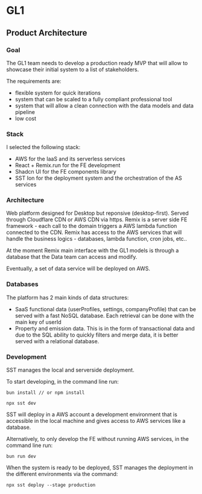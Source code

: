 # GL1

## Product Architecture

### Goal

The GL1 team needs to develop a production ready MVP that will allow to showcase their initial system to a list of stakeholders.

The requirements are:

- flexible system for quick iterations
- system that can be scaled to a fully compliant professional tool
- system that will allow a clean connection with the data models and data pipeline
- low cost

### Stack

I selected the following stack:

- AWS for the IaaS and its serverless services
- React + Remix.run for the FE development
- Shadcn UI for the FE components library
- SST Ion for the deployment system and the orchestration of the AS services

### Architecture

Web platform designed for Desktop but reponsive (desktop-first).
Served through Cloudflare CDN or AWS CDN via https.
Remix is a server side FE framework - each call to the domain triggers a AWS lambda function connected to the CDN.
Remix has access to the AWS services that will handle the business logics - databases, lambda function, cron jobs, etc..

At the moment Remix main interface with the GL1 models is through a database that the Data team can access and modify.

Eventually, a set of data service will be deployed on AWS.

### Databases

The platform has 2 main kinds of data structures:

- SaaS functional data (userProfiles, settings, companyProfile) that can be served with a fast NoSQL database. Each retrieval can be done with the main key of userId
- Property and emission data. This is in the form of transactional data and due to the SQL ability to quickly filters and merge data, it is better served with a relational database.

### Development

SST manages the local and serverside deployment.

To start developing, in the command line run:

`bun install // or npm install`

`npx sst dev `

SST will deploy in a AWS account a development environment that is accessible in the local machine and gives access to AWS services like a database.

Alternatively, to only develop the FE without running AWS services, in the command line run:

`bun run dev`

When the system is ready to be deployed, SST manages the deployment in the different environments via the command:

`npx sst deploy --stage production`
